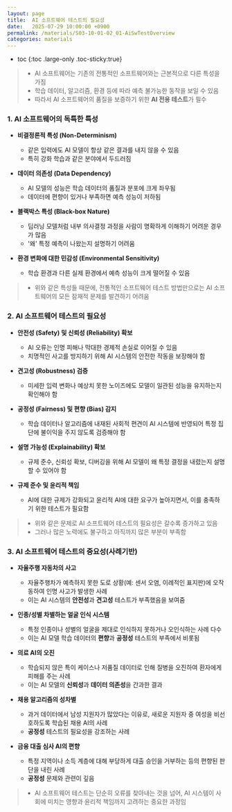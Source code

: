 ```yaml
---
layout: page
title:  AI 소프트웨어 테스트의 필요성
date:   2025-07-29 10:00:00 +0900
permalink: /materials/S03-10-01-02_01-AiSwTestOverview
categories: materials
---
```

* toc
{:toc .large-only .toc-sticky:true}


> - AI 소프트웨어는 기존의 전통적인 소프트웨어와는 근본적으로 다른 특성을 가짐
> - 학습 데이터, 알고리즘, 환경 등에 따라 예측 불가능한 동작을 보일 수 있음
> - 따라서 AI 소프트웨어의 품질을 보증하기 위한 **AI 전용 테스트**가 필수

### 1. AI 소프트웨어의 독특한 특성

- **비결정론적 특성 (Non-Determinism)**
    - 같은 입력에도 AI 모델이 항상 같은 결과를 내지 않을 수 있음
    - 특히 강화 학습과 같은 분야에서 두드러짐

- **데이터 의존성 (Data Dependency)**
    - AI 모델의 성능은 학습 데이터의 품질과 분포에 크게 좌우됨
    - 데이터에 편향이 있거나 부족하면 예측 성능이 저하됨

- **블랙박스 특성 (Black-box Nature)**
    - 딥러닝 모델처럼 내부 의사결정 과정을 사람이 명확하게 이해하기 어려운 경우가 많음
    - '왜' 특정 예측이 나왔는지 설명하기 어려움

- **환경 변화에 대한 민감성 (Environmental Sensitivity)**
    - 학습 환경과 다른 실제 환경에서 예측 성능이 크게 떨어질 수 있음

> - 위와 같은 특성들 때문에, 전통적인 소프트웨어 테스트 방법만으로는 AI 소프트웨어의 모든 잠재적 문제를 발견하기 어려움

### 2. AI 소프트웨어 테스트의 필요성

- **안전성 (Safety) 및 신뢰성 (Reliability) 확보**
    - AI 오류는 인명 피해나 막대한 경제적 손실로 이어질 수 있음
    - 치명적인 사고를 방지하기 위해 AI 시스템의 안전한 작동을 보장해야 함

- **견고성 (Robustness) 검증**
    - 미세한 입력 변화나 예상치 못한 노이즈에도 모델이 일관된 성능을 유지하는지 확인해야 함

- **공정성 (Fairness) 및 편향 (Bias) 감지**
    - 학습 데이터나 알고리즘에 내재된 사회적 편견이 AI 시스템에 반영되어 특정 집단에 불이익을 주지 않도록 검증해야 함

- **설명 가능성 (Explainability) 확보**
    - 규제 준수, 신뢰성 확보, 디버깅을 위해 AI 모델이 왜 특정 결정을 내렸는지 설명할 수 있어야 함

- **규제 준수 및 윤리적 책임**
    - AI에 대한 규제가 강화되고 윤리적 AI에 대한 요구가 높아지면서, 이를 충족하기 위한 테스트가 필요함

> - 위와 같은 문제로 AI 소프트웨어 테스트의 필요성은 갈수록 증가하고 있음
> - 그러나 많은 노력에도 불구하고 아직까지 많은 부분이 부족함

### 3. AI 소프트웨어 테스트의 중요성(사례기반)

- **자율주행 자동차의 사고**
    - 자율주행차가 예측하지 못한 도로 상황(예: 센서 오염, 이례적인 표지판)에 오작동하여 인명 사고가 발생한 사례
    - 이는 AI 시스템의 **안전성**과 **견고성** 테스트가 부족했음을 보여줌

- **인종/성별 차별하는 얼굴 인식 시스템**
    - 특정 인종이나 성별의 얼굴을 제대로 인식하지 못하거나 오인식하는 사례 다수
    - 이는 AI 모델 학습 데이터의 **편향**과 **공정성** 테스트의 부족에서 비롯됨

- **의료 AI의 오진**
    - 학습되지 않은 특이 케이스나 저품질 데이터로 인해 질병을 오진하여 환자에게 피해를 주는 사례
    - 이는 AI 모델의 **신뢰성**과 **데이터 의존성**을 간과한 결과

- **채용 알고리즘의 성차별**
    - 과거 데이터에서 남성 지원자가 많았다는 이유로, 새로운 지원자 중 여성을 비선호하도록 학습된 채용 AI의 사례
    - **공정성** 테스트의 필요성을 강조하는 사례

- **금융 대출 심사 AI의 편향**
    - 특정 지역이나 소득 계층에 대해 부당하게 대출 승인을 거부하는 등의 편향된 판단을 내린 사례
    - **공정성** 문제와 관련이 깊음

> - AI 소프트웨어 테스트는 단순히 오류를 찾아내는 것을 넘어, AI 시스템이 사회에 미치는 영향과 윤리적 책임까지 고려하는 중요한 과정임
